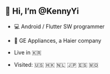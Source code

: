 ## 👋 Hi, I’m **@KennyYi**

- 💻 Android / Flutter SW programmer 
- 🏢 GE Appliances, a Haier company

- Live in 🇰🇷 
- Visited: 🇺🇸 🇭🇰 🇳🇱 🇯🇵 🇪🇸 🇲🇴 


<!--- 👀 I’m interested in ...
- 💞️ I’m looking to collaborate on ...
- 📫 How to reach me ...
--->

<!---
KennyYi/KennyYi is a ✨ special ✨ repository because its `README.md` (this file) appears on your GitHub profile.
You can click the Preview link to take a look at your changes.
--->
